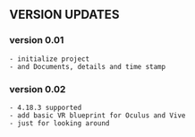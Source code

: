## VERSION UPDATES
### version 0.01
```
- initialize project
- and Documents, details and time stamp
```
### version 0.02
```
- 4.18.3 supported
- add basic VR blueprint for Oculus and Vive
- just for looking around
```
